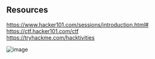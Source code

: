 ## Resources

https://www.hacker101.com/sessions/introduction.html# <br>
https://ctf.hacker101.com/ctf <br>
https://tryhackme.com/hacktivities <br>

![image](https://user-images.githubusercontent.com/74746341/170375997-776219c6-28d2-44df-aa4b-5d68c0e5e18f.png)
